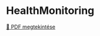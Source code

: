 # HealthMonitoring
 
[📄 PDF megtekintése](https://github.com/Vicziand/repo-neve/raw/main/dokumentum.pdf)
